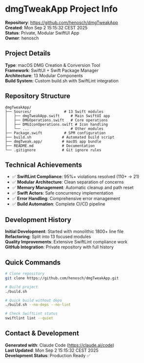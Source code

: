 # dmgTweakApp Project Info

**Repository**: https://github.com/henosch/dmgTweakApp  
**Created**: Mon Sep  2 15:15:32 CEST 2025  
**Status**: Private, Modular SwiftUI App  
**Owner**: henosch  

## Project Details

**Type**: macOS DMG Creation & Conversion Tool  
**Framework**: SwiftUI + Swift Package Manager  
**Architecture**: 13 Modular Components  
**Build System**: Custom build.sh with SwiftLint integration  

## Repository Structure

```
dmgTweakApp/
├── Sources/               # 13 Swift modules
│   ├── dmgTweakApp.swift     # Main SwiftUI app
│   ├── DMGOperations.swift   # Core operations
│   ├── DMGIconOperations.swift # Icon handling
│   └── ...                   # Other modules
├── Package.swift          # SPM configuration
├── build.sh              # Automated build script
├── dmgTweak.app/         # macOS app bundle
├── README.md             # Documentation
└── .gitignore            # Git ignore rules
```

## Technical Achievements

- ✅ **SwiftLint Compliance**: 95%+ violations resolved (110+ → 21)
- ✅ **Modular Architecture**: Clean separation of concerns
- ✅ **Memory Management**: Automatic cleanup and path reset
- ✅ **Swift Actors**: Safe concurrency implementation
- ✅ **Error Handling**: Comprehensive error management
- ✅ **Build Automation**: Complete CI/CD pipeline

## Development History

**Initial Development**: Started with monolithic 1800+ line file  
**Refactoring**: Split into 13 focused modules  
**Quality Improvements**: Extensive SwiftLint compliance work  
**GitHub Integration**: Private repository with full history  

## Quick Commands

```bash
# Clone repository
git clone https://github.com/henosch/dmgTweakApp.git

# Build project
./build.sh

# Quick build without deps
./build.sh --no-deps --no-lint

# Check SwiftLint status
swiftlint lint --quiet
```

## Contact & Development

**Generated with**: Claude Code (https://claude.ai/code)  
**Last Updated**: Mon Sep  2 15:15:32 CEST 2025  
**Development Status**: Production Ready ✅